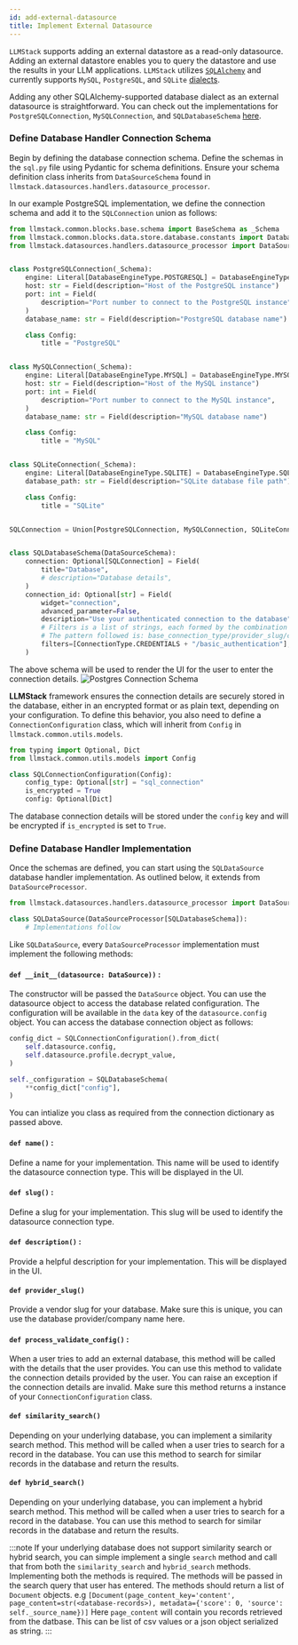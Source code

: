 ```yaml
---
id: add-external-datasource
title: Implement External Datasource
---
```


`LLMStack` supports adding an external datastore as a read-only datasource. Adding an external datastore enables you to query the datastore and use the results in your LLM applications. `LLMStack` utilizes [`SQLAlchemy`](https://www.sqlalchemy.org/) and currently supports `MySQL`, `PostgreSQL`, and `SQLite` [dialects](https://docs.sqlalchemy.org/en/20/dialects/).

Adding any other SQLAlchemy-supported database dialect as an external datasource is straightforward. You can check out the implementations for `PostgreSQLConnection`, `MySQLConnection`, and `SQLDatabaseSchema` [here](https://github.com/trypromptly/LLMStack/blob/main/llmstack/datasources/handlers/databases/sql.py#L31).

### Define Database Handler Connection Schema

Begin by defining the database connection schema. Define the schemas in the `sql.py` file using Pydantic for schema definitions. Ensure your schema definition class inherits from `DataSourceSchema` found in `llmstack.datasources.handlers.datasource_processor`.

In our example PostgreSQL implementation, we define the connection schema and add it to the `SQLConnection` union as follows:

```python
from llmstack.common.blocks.base.schema import BaseSchema as _Schema
from llmstack.common.blocks.data.store.database.constants import DatabaseEngineType
from llmstack.datasources.handlers.datasource_processor import DataSourceSchema


class PostgreSQLConnection(_Schema):
    engine: Literal[DatabaseEngineType.POSTGRESQL] = DatabaseEngineType.POSTGRESQL
    host: str = Field(description="Host of the PostgreSQL instance")
    port: int = Field(
        description="Port number to connect to the PostgreSQL instance",
    )
    database_name: str = Field(description="PostgreSQL database name")

    class Config:
        title = "PostgreSQL"


class MySQLConnection(_Schema):
    engine: Literal[DatabaseEngineType.MYSQL] = DatabaseEngineType.MYSQL
    host: str = Field(description="Host of the MySQL instance")
    port: int = Field(
        description="Port number to connect to the MySQL instance",
    )
    database_name: str = Field(description="MySQL database name")

    class Config:
        title = "MySQL"


class SQLiteConnection(_Schema):
    engine: Literal[DatabaseEngineType.SQLITE] = DatabaseEngineType.SQLITE
    database_path: str = Field(description="SQLite database file path")

    class Config:
        title = "SQLite"        


SQLConnection = Union[PostgreSQLConnection, MySQLConnection, SQLiteConnection]


class SQLDatabaseSchema(DataSourceSchema):
    connection: Optional[SQLConnection] = Field(
        title="Database",
        # description="Database details",
    )
    connection_id: Optional[str] = Field(
        widget="connection",
        advanced_parameter=False,
        description="Use your authenticated connection to the database",
        # Filters is a list of strings, each formed by the combination of the connection attributes 'base_connection_type', 'provider_slug', and 'connection_type_slug', separated by '/'.
        # The pattern followed is: base_connection_type/provider_slug/connection_type_slug. We may skip provider_slug or connection_type_slug if they are not present in the filter string.
        filters=[ConnectionType.CREDENTIALS + "/basic_authentication"],
    )
```

The above schema will be used to render the UI for the user to enter the connection details.
![Postgres Connection Schema](/img/external-datasource-config.png)

**LLMStack** framework ensures the connection details are securely stored in the database, either in an encrypted format or as plain text, depending on your configuration. To define this behavior, you also need to define a `ConnectionConfiguration` class, which will inherit from `Config` in `llmstack.common.utils.models`.

```python
from typing import Optional, Dict
from llmstack.common.utils.models import Config

class SQLConnectionConfiguration(Config):
    config_type: Optional[str] = "sql_connection"
    is_encrypted = True
    config: Optional[Dict]
```

The database connection details will be stored under the `config` key and will be encrypted if `is_encrypted` is set to `True`.

### Define Database Handler Implementation

Once the schemas are defined, you can start using the `SQLDataSource` database handler implementation. As outlined below, it extends from `DataSourceProcessor`.

```python
from llmstack.datasources.handlers.datasource_processor import DataSourceProcessor

class SQLDataSource(DataSourceProcessor[SQLDatabaseSchema]):
    # Implementations follow
```

Like `SQLDataSource`, every `DataSourceProcessor` implementation must implement the following methods:


#### `def __init__(datasource: DataSource))` :

The constructor will be passed the `DataSource` object. You can use the datasource object to access the database related configuration. The configuration will be available in the `data` key of the `datasource.config` object.
You can access the database connection object as follows:

```python
config_dict = SQLConnectionConfiguration().from_dict(
    self.datasource.config,
    self.datasource.profile.decrypt_value,
)

self._configuration = SQLDatabaseSchema(
    **config_dict["config"],
)
```

You can intialize you class as required from the connection dictionary as passed above.

#### `def name()` :

Define a name for your implementation. This name will be used to identify the datasource connection type. This will be displayed in the UI.

#### `def slug()` :

Define a slug for your implementation. This slug will be used to identify the datasource connection type.

#### `def description()` :

Provide a helpful description for your implementation. This will be displayed in the UI.

#### `def provider_slug()`

Provide a vendor slug for your database. Make sure this is unique, you can use the database provider/company name here.

#### `def process_validate_config()` :

When a user tries to add an external database, this method will be called with the details that the user provides. You can use this method to validate the connection details provided by the user. You can raise an exception if the connection details are invalid. Make sure this method returns a instance of your `ConnectionConfiguration` class.

#### `def similarity_search()`

Depending on your underlying database, you can implement a similarity search method. This method will be called when a user tries to search for a record in the database. You can use this method to search for similar records in the database and return the results.

#### `def hybrid_search()`

Depending on your underlying database, you can implement a hybrid search method. This method will be called when a user tries to search for a record in the database. You can use this method to search for similar records in the database and return the results.

:::note
If your underlying database does not support similarity search or hybrid search, you can simple implement a single `search` method and call that from both the `similarity_search` and `hybrid_search` methods. Implementing both the methods is required. The methods will be passed in the search query that user has entered. The methods should return a list of `Document` objects.
e.g `[Document(page_content_key='content', page_content=str(<database-records>), metadata={'score': 0, 'source': self._source_name})]`
Here `page_content` will contain you records retrieved from the datbase. This can be list of csv values or a json object serialized as string.
:::